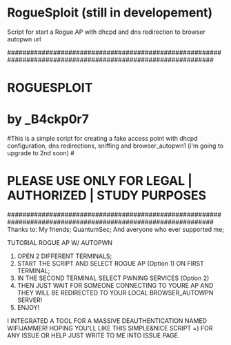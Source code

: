 # RogueSploit (still in developement)
Script for start a Rogue AP with dhcpd and dns redirection to browser autopwn url



##############################################################################################################
#                                        ROGUESPLOIT                                                         #
#                                        by _B4ckp0r7                                                        #
#This is a simple script for creating a fake access point with dhcpd configuration, dns redirections, sniffing and browser_autopwn1 (i'm going to upgrade to 2nd soon)                                                          #
#                      PLEASE USE ONLY FOR LEGAL | AUTHORIZED | STUDY PURPOSES                               #
##############################################################################################################
Thanks to:
My friends;
QuantumSec;
And averyone who ever supported me;

TUTORIAL ROGUE AP W/ AUTOPWN
1) OPEN 2 DIFFERENT TERMINALS;
2) START THE SCRIPT AND SELECT ROGUE AP (Option 1) ON FIRST TERMINAL;
3) IN THE SECOND TERMINAL SELECT PWNING SERVICES (Option 2)
4) THEN JUST WAIT FOR SOMEONE CONNECTING TO YOURE AP AND THEY WILL BE REDIRECTED TO YOUR LOCAL BROWSER_AUTOWPN SERVER!
5) ENJOY!

I INTEGRATED A TOOL FOR A MASSIVE DEAUTHENTICATION NAMED WIFIJAMMER!
HOPING YOU'LL LIKE THIS SIMPLE&NICE SCRIPT =)
FOR ANY ISSUE OR HELP JUST WRITE TO ME INTO ISSUE PAGE.

